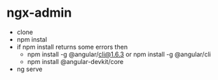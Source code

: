 # ngx-admin

- clone 
- npm instal
- if npm install returns some errors then
  - npm install -g @angular/cli@1.6.3 or npm install -g @angular/cli
  - npm install @angular-devkit/core
 - ng serve
